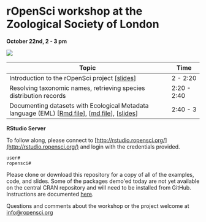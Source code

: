# rOpenSci workshop at the Zoological Society of London    

**October 22nd, 2 - 3 pm**

![](http://ropensci.org/assets/img/ropensci_main.png)



| Topic  | Time |
| ------ | ---- |
| Introduction to the rOpenSci project [[slides](http://ropensci.github.io/workshops-zsl-2013-11/01-intro/intro_slides/index.html)]  | 2 - 2:20 |
| Resolving taxonomic names, retrieving species distribution records | 2:20 - 2:40 |
| Documenting datasets with Ecological Metadata language (EML) [[Rmd file](https://github.com/ropensci/workshops-zsl-2013-11/blob/master/03-reproducible-research/reml.Rmd)], [[md file](https://github.com/ropensci/workshops-zsl-2013-11/blob/master/03-reproducible-research/reml.md)], [[slides](http://ropensci.github.io/workshops-zsl-2013-11/03-reproducible-research/slides/index.html)] | 2:40 - 3|

**RStudio Server**

To follow along, please connect to [http://rstudio.ropensci.org/](http://rstudio.ropensci.org/) and login with the credentials provided.

```
user#
ropensci#
```

Please clone or download this repository for a copy of all of the examples, code, and slides. Some of the packages demo'ed today are not yet available on the central CRAN repository and will need to be installed from GitHub. Instructions are documented [here](https://github.com/ropensci/workshops-zsl-2013-11/blob/master/04-wrapping-up/installing_locally.md).

Questions and comments about the workshop or the project welcome at [info@ropensci.org](mailto:uinfo@ropensci.orginfo@ropensci.org)

